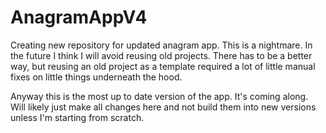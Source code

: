 # AnagramAppV4
Creating new repository for updated anagram app.  This is a nightmare.  In the future I think I will avoid reusing old projects.
There has to be a better way, but reusing an old project as a template required a lot of little manual fixes on little things
underneath the hood.  

Anyway this is the most up to date version of the app.  It's coming along.  Will likely just make all changes here and not build them
into new versions unless I'm starting from scratch.  
